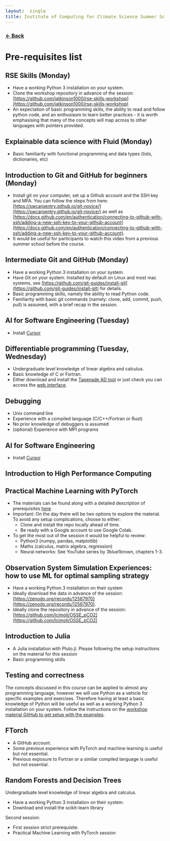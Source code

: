 ```yaml
---
layout:  single
title: Institute of Computing for Climate Science Summer School 2025
---
```


<style>
span.other, span.research, span.sci, span.social, span.workshop, span.hack, span.disc {
  border-radius: 4px;
  /* border-style: outset; */
  padding: 3pt;
}
span.other {
  background: rgb(237, 241, 255);
}
span.research {
  background: rgb(250, 238, 210);
}
span.sci,span.research {
  background: rgb(255, 227, 243);
}
span.social {
  background: rgb(255, 251, 204);
}
a.workhop:hover {
  text-decoration: underline;
}
.workshop {
  font-weight:700;
  color: #1d3ddf;
  cursor: pointer;
}
span.disc {
  background: rgb(242, 224, 255);
}
span.hack {
  background: rgb(230, 242, 232);
}
.showButton {
    font-size: smaller;
    font-decoration: underline;
    color: #eee;
    background: #5d4cfe;
    display: block-level;
    clear: left;
    cursor: pointer;
    border: outset;
    padding: 2px;
}
.showButton:active {
    border: inset;
}
.showButton:hover {
    border: outset;
    background: #8d8cff
}.abstract {
    margin: 10px;
    padding: 10px;
    text-align: justify;
    width: 60vw;
    top: 20vh;
    max-height: 60vh;
    left: 25vw;
    background: #eee;
    position: fixed;
    z-index: 10;
    overflow: scroll;

}
.opt {
	color: gray;
	font-style: italic;
	}
	div {
  font-size:12.5pt;
  text-align:justify;
  }
  .chairs {
  display:none;
  color: purple;
  font-weight: bold;
}
#abstracts div {
	display: none;
}
body {
  z-index: 0;
}
#layer {
  background: rgba(0,0,0,0.5);
  z-index: 2;
  display: none;
  position: fixed;
  left: 0;
  right: 0;
  top: 0;
  bottom: 0;
  height: 100vh;
  width: 100vw;
}
td:nth-child(3), td:nth-child(4) {
  padding-left: 2em;
  padding-right: 2em;
}
.pre-reqs {
  background: #e1e5e0;
}
</style>

<style>
div {
  font-size:12.5pt;
  text-align:justify;
}
</style>

<div id="layer"></div>

<h3><a href="summerschool25.htm"><- Back</a></h3>

# Pre-requisites list 


## RSE Skills (Monday)

* Have a working Python 3 installation on your system.
* Clone the workshop repository in advance of the session: [https://github.com/jatkinson1000/rse-skills-workshop](https://github.com/jatkinson1000/rse-skills-workshop)
* An expectation of basic programming skills, the ability to read and follow python code, and an enthusiasm to learn better practices - it is worth emphasising that many of the concepts will map across to other languages with pointers provided.

## Explainable data science with Fluid (Monday)

* Basic familiarity with functional programming and data types (lists, dictionaries, etc)

## Introduction to Git and GitHub for beginners (Monday)

* Install git on your computer, set up a Github account and the SSH key and MFA. You can follow the steps from here: [https://swcarpentry.github.io/git-novice/](https://swcarpentry.github.io/git-novice/) as well as [https://docs.github.com/en/authentication/connecting-to-github-with-ssh/adding-a-new-ssh-key-to-your-github-account](https://docs.github.com/en/authentication/connecting-to-github-with-ssh/adding-a-new-ssh-key-to-your-github-account).
* It would be useful for participants to watch this video from a previous summer school before the course.

## Intermediate Git and GitHub (Monday)

* Have a working Python 3 installation on your system.
* Have Git on your system. Installed by default on Linux and most mac systems, see [https://github.com/git-guides/install-git](https://github.com/git-guides/install-git) for details.
* Basic programming skills, namely the ability to read Python code.
* Familiarity with basic git commands (namely: clone, add, commit, push, pull) is assumed, with a brief recap in the session.

## AI for Software Engineering (Tuesday)

* Install [Cursor](https://www.cursor.com)

## Differentiable programming (Tuesday, Wednesday)

* Undergraduate level knowledge of linear algebra and calculus.
* Basic knowledge of C or Fortran.
* Either download and install the [Tapenade AD tool](https://tapenade.gitlabpages.inria.fr/tapenade/) or just check you can access the [web interface](http://tapenade.inria.fr:8080/tapenade/index.jsp). 

## Debugging

* Unix command line
* Experience with a compiled language (C/C++/Fortran or Rust)
* No prior knowledge of debuggers is assumed
* (optional) Experience with MPI programs

## AI for Software Engineering

- Install [Cursor](https://www.cursor.com)

## Introduction to High Performance Computing

## Practical Machine Learning with PyTorch

* The materials can be found along with a detailed description of prerequisites [here](https://github.com/Cambridge-ICCS/practical-ml-with-pytorch).
* Important: On the day there will be two options to explore the material. To avoid any setup complications, choose to either:
   - Clone and install the repo locally ahead of time.
   - Be ready with a Google account to use Google Colab.
* To get the most out of the session it would be helpful to review:
   - Python3 (numpy, pandas, matplotlib)
   - Maths (calculus, matrix algebra, regression)
   - Neural networks: See YouTube series by 3blue1brown, chapters 1-3.

## Observation System Simulation Experiences: how to use ML for optimal sampling strategy

* Have a working Python 3 installation on their system
* Ideally download the data in advance of the session: [https://zenodo.org/records/12567970](https://zenodo.org/records/12567970).
* Ideally clone the repository in advance of the session: [https://github.com/lcimoli/OSSE_pCO2](https://github.com/lcimoli/OSSE_pCO2)

## Introduction to Julia

* A Julia installation with Pluto.jl. Please following the setup instructions on the material for this session
* Basic programming skills

## Testing and correctness

The concepts discussed in this course can be applied to almost any programming language, however we will use Python as a vehicle for specific examples and exercises.
Therefore having at least a basic knowledge of Python will be useful as well as a working Python 3 installation on your system. 
Follow the instructions on the [workshop material GitHub to get setup with the examples](https://github.com/Cambridge-ICCS/testing-workshop/blob/main/example/).

## FTorch

- A GitHub account.
- Some previous experience with PyTorch and machine learning is useful but not essential.
- Previous exposure to Fortran or a similar compiled language is useful but not essential.

## Random Forests and Decision Trees

Undergraduate level knowledge of linear algebra and calculus.
- Have a working Python 3 installation on their system.
- Download and install the scikit-learn library
  
Second session:
- First session strict prerequisite.
- Practical Machine Learning with PyTorch session
